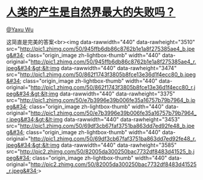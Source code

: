 
#  [人类的产生是自然界最大的失败吗？](https://zhihu.com/questions/30466644)



[@Yaxu Wu](https://zhihu.com/people/a69b7a31c60b22cde8f3cdb3df2a55bf)

这简直是完美的答案&lt;br&gt;&lt;img data-rawwidth=&#34;440&#34; data-rawheight=&#34;3510&#34; src=&#34;http://pic1.zhimg.com/50/945ffb6db86c8762b1e1a8f275385ae4_b.jpeg&#34; class=&#34;origin_image zh-lightbox-thumb&#34; width=&#34;440&#34; data-original=&#34;http://pic1.zhimg.com/50/945ffb6db86c8762b1e1a8f275385ae4_r.jpeg&#34;&gt;&lt;img data-rawwidth=&#34;440&#34; data-rawheight=&#34;3474&#34; src=&#34;http://pic1.zhimg.com/50/862f1743f3805b8fce13e36d1f4ecc80_b.jpeg&#34; class=&#34;origin_image zh-lightbox-thumb&#34; width=&#34;440&#34; data-original=&#34;http://pic1.zhimg.com/50/862f1743f3805b8fce13e36d1f4ecc80_r.jpeg&#34;&gt;&lt;img data-rawwidth=&#34;440&#34; data-rawheight=&#34;3375&#34; src=&#34;http://pic1.zhimg.com/50/e7b3996e39b006fe35a16757b79b7964_b.jpeg&#34; class=&#34;origin_image zh-lightbox-thumb&#34; width=&#34;440&#34; data-original=&#34;http://pic1.zhimg.com/50/e7b3996e39b006fe35a16757b79b7964_r.jpeg&#34;&gt;&lt;img data-rawwidth=&#34;440&#34; data-rawheight=&#34;3453&#34; src=&#34;http://pic1.zhimg.com/50/69df3cb67faf3751ba863dd7ed92fe48_b.jpeg&#34; class=&#34;origin_image zh-lightbox-thumb&#34; width=&#34;440&#34; data-original=&#34;http://pic1.zhimg.com/50/69df3cb67faf3751ba863dd7ed92fe48_r.jpeg&#34;&gt;&lt;img data-rawwidth=&#34;440&#34; data-rawheight=&#34;3585&#34; src=&#34;http://pic2.zhimg.com/50/82005da300250bac7732df8483d41525_b.jpeg&#34; class=&#34;origin_image zh-lightbox-thumb&#34; width=&#34;440&#34; data-original=&#34;http://pic2.zhimg.com/50/82005da300250bac7732df8483d41525_r.jpeg&#34;&gt;